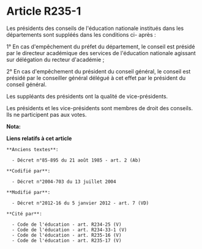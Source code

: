 # Article R235-1

Les présidents des conseils de l'éducation nationale institués dans les départements sont suppléés dans les conditions ci-
après : 

1° En cas d'empêchement du préfet du département, le conseil est présidé par               le directeur académique des
services de l'éducation nationale agissant sur délégation du recteur d'académie ; 

2° En cas d'empêchement du président du conseil général, le conseil est présidé par le conseiller général délégué à cet effet
par le président du conseil général. 

Les suppléants des présidents ont la qualité de vice-présidents. 

Les présidents et les vice-présidents sont membres de droit des conseils. Ils ne participent pas aux votes.

**Nota:**



**Liens relatifs à cet article**

	**Anciens textes**:

	  - Décret n°85-895 du 21 août 1985 - art. 2 (Ab)

	**Codifié par**:

	  - Décret n°2004-703 du 13 juillet 2004

	**Modifié par**:

	  - Décret n°2012-16 du 5 janvier 2012 - art. 7 (VD)

	**Cité par**:

	  - Code de l'éducation - art. R234-25 (V)
	  - Code de l'éducation - art. R234-33-1 (V)
	  - Code de l'éducation - art. R235-16 (V)
	  - Code de l'éducation - art. R235-17 (V)
